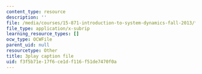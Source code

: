 ```yaml
---
content_type: resource
description: ''
file: /media/courses/15-871-introduction-to-system-dynamics-fall-2013/f3f5b71e17f6ce1df116f51de7470f0a_AnTwZVviXyY.srt
file_type: application/x-subrip
learning_resource_types: []
ocw_type: OCWFile
parent_uid: null
resourcetype: Other
title: 3play caption file
uid: f3f5b71e-17f6-ce1d-f116-f51de7470f0a
---
```

